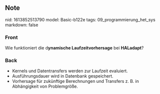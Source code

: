 ## Note
nid: 1613852513790
model: Basic-b122e
tags: 09_programmierung_het_sys
markdown: false

### Front
Wie funktioniert die d<b>ynamische Laufzeitvorhersage</b> bei
<b>HALadapt</b>?

### Back
<div>
<div><ul>
<li>Kernels und Datentransfers werden zur Laufzeit evaluiert.</li>
<li>Ausführungsdauer wird in Datenbank gespeichert.</li>
<li>Vorhersage für zukünftige Berechnungen und Transfers z. B. in Abhängigkeit von Problemgröße.</li>
</ul>
</div></div>
